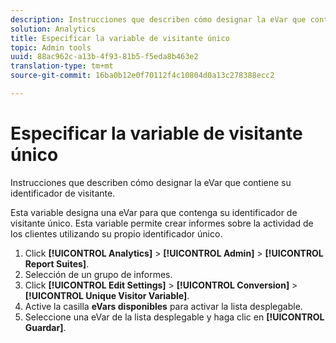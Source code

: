 ```yaml
---
description: Instrucciones que describen cómo designar la eVar que contiene su identificador de visitante.
solution: Analytics
title: Especificar la variable de visitante único
topic: Admin tools
uuid: 88ac962c-a13b-4f93-81b5-f5eda8b463e2
translation-type: tm+mt
source-git-commit: 16ba0b12e0f70112f4c10804d0a13c278388ecc2

---
```



# Especificar la variable de visitante único

Instrucciones que describen cómo designar la eVar que contiene su identificador de visitante.

Esta variable designa una eVar para que contenga su identificador de visitante único. Esta variable permite crear informes sobre la actividad de los clientes utilizando su propio identificador único.

1. Click **[!UICONTROL Analytics]** &gt; **[!UICONTROL Admin]** &gt; **[!UICONTROL Report Suites]**.
1. Selección de un grupo de informes.
1. Click **[!UICONTROL Edit Settings]** &gt; **[!UICONTROL Conversion]** &gt; **[!UICONTROL Unique Visitor Variable]**.
1. Active la casilla **eVars disponibles** para activar la lista desplegable.
1. Seleccione una eVar de la lista desplegable y haga clic en **[!UICONTROL Guardar]**.
